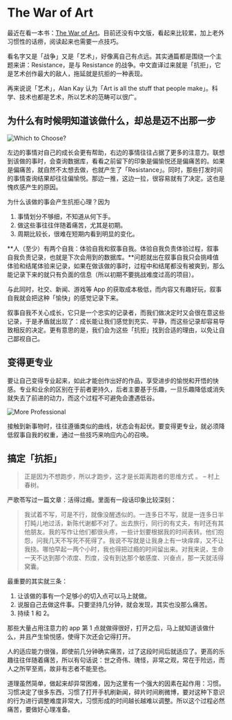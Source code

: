 # The War of Art

最近在看一本书：[The War of Art](https://www.amazon.com/War-Art-Through-Creative-Battles/dp/1936891026)。目前还没有中文版，看起来比较累，加上老外习惯性的话痨，阅读起来也需要一点技巧。

看名字又是「战争」又是「艺术」，好像离自己有点远。其实通篇都是围绕一个主题来讲：Resistance，是与 Resistance 的战争。中文直译过来就是「抗拒」，它是艺术创作最大的敌人，拖延就是抗拒的一种表现。

再来说说「艺术」，Alan Kay 认为「Art is all the stuff that people make」。科学、技术也都是艺术，所以艺术的范畴可以很广。

## 为什么有时候明知道该做什么，却总是迈不出那一步

![Which to Choose?](http://limboy.me//image/which-to-choose.jpg)

左边的事情对自己的成长会更有帮助，右边的事情往往占据了更多的注意力。联想到该做的事时，会查询数据库，看看之前留下的印象是偏愉悦还是偏痛苦的。如果是偏痛苦，就自然不太想去做，也就产生了「Resistance」。同时，那些打发时间的事情查询结果却往往偏愉悦。那边一推，这边一拉，很容易就有了决定。这也是愧疚感产生的原因。

为什么该做的事会产生抗拒心理？因为

1. 事情划分不够细，不知道从何下手。
2. 做这些事往往伴随着痛苦，尤其是初期。
3. 周期比较长，很难在短期内看到明显的变化。

**人（至少）有两个自我：体验自我和叙事自我。体验自我负责体验过程，叙事自我负责记录，也就是下次会用到的数据库。**问题就出在叙事自我只会挑峰值体验和结尾体验来记录，如果在做该做的事时，过程中和结尾都没有被爽到，那么能记录下来的就只有负面的信息（所以初期不要挑战难度过高的项目）。

与此同时，社交、新闻、游戏等 App 的获取成本极低，而内容又有趣好玩，叙事自我就会把这种「愉快」的感觉记录下来。

叙事自我不关心成长，它只是一个忠实的记录者，而我们做决定时又会很在意这些记录，于是矛盾就出现了：成长能让我们感觉到充实、平静，而这些记录却容易导致相反的决定。更有意思的是，我们会为这些「抗拒」找到合适的理由，以免让自己鄙视自己。


## 变得更专业

要让自己变得专业起来，如此才能创作出好的作品，享受进步的愉悦和开悟的快感。专业和业余的区别在于前者更持久，后者主要基于乐趣，一旦乐趣降低或消失就失去了前进的动力，而这个过程不可避免会遭遇低谷。

![More Professional](http://limboy.me//image/grow-curves.gif)

接触到新事物时，往往遵循类似的曲线，状态会有起伏。要变得更专业，就必须降低叙事自我的权重，通过一些技巧来响应内心的召唤。

## 搞定「抗拒」

> 正是因为不想跑步，所以才跑步，这才是长距离跑者的思维方式 。
> – 村上春树。

严歌苓写过一篇文章：活得过瘾。里面有一段话印象比较深刻：
> 我试着不写，可是不行，就像没醒透似的。一连多日不写，就是一连多日半打盹儿地过活，新陈代谢都不对了。出去旅行，同行的有丈夫，有时还有其他朋友。我的写作让他们都很头疼，一些计划要根据我的时间表转。他们抱怨，问我几天不写死不死得了。我说不写就是让我身上有一块痒痒，又不让我挠。哪怕早起一两个小时，我也得把过瘾的时间留出来。对我来说，生命一天不达到那个浓度、烈度，没有到达那个敏感度、兴奋点，那一天就活得窝囊。

最重要的其实就三条：

1. 让该做的事有一个足够小的切入点可以马上就做。
2. 说服自己去做这件事。只要坚持几分钟，就会发现，其实也没那么痛苦。
3. 持续 1 和 2。

那些大量占用注意力的 app 第 1 点就做得很好，打开之后，马上就知道该做什么，并且产生愉悦感，使得下次还会记得打开。

人的适应能力很强，即使前几分钟确实痛苦，过了这段时间后就适应了。更高的乐趣往往伴随着痛苦，所以有句话说：世之奇伟、瑰怪，非常之观，常在于险远，而人之所罕至焉，故非有志者不能至也。

道理虽然简单，做起来却异常困难，因为这里有一个强大的因素在起作用：习惯。习惯决定了很多东西，习惯了打开手机刷新闻，碎片时间刷微博，要对这种下意识的行为进行调整难度非常大，习惯形成的时间越长越难以调整。所以这个过程必然痛苦，要做好心理准备。